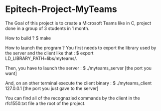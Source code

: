 # Epitech-Project-MyTeams

The Goal of this project is to create a Microsoft Teams like in C, project done in a group of 3 students in 1 month.

How to build ? $ make

How to launch the program ? You first needs to export the library used by the server and the client like that : $ export LD_LIBRARY_PATH=libs/myteams/.

Then, you have to launch the server : $ ./myteams_server [the port you want]

And, on an other terminal execute the client binary : $ ./myteams_client 127.0.0.1 [the port you just gave to the server]

You can find all of the recognazied commands by the client in the rfc1550.txt file a the root of the project.
